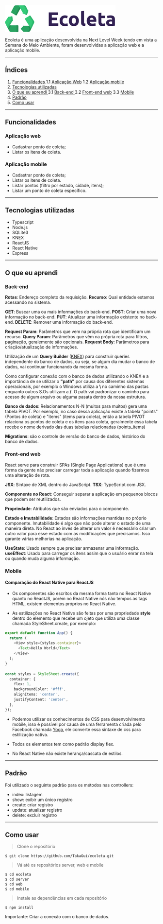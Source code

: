 ![image](./web/src/assets/logo.svg)

Ecoleta é uma aplicação desenvolvida na Next Level Week tendo em vista a Semana do Meio Ambiente, foram desenvolvidas a aplicação web e a aplicação mobile.

- - -

## Índices

1. [ Funcionalidades ](#funcionalidades)
1.1 [Aplicação Web](#aplicação-web)
1.2 [Aplicação mobile](#aplicação-mobile)
2. [ Tecnologias utilizadas ](#tecnologias-utilizadas)
3. [ O que eu aprendi ](#o-que-eu-aprendi)
3.1 [ Back-end ](#back-end)
3.2 [ Front-end web](#front-end-web)
3.3 [ Mobile ](#mobile)
4. [ Padrão ](#padrão)
5. [ Como usar ](#como-usar)

- - -

<a name="funcionalidades"></a>

## Funcionalidades

<a name="aplicação-web"></a>

### Aplicação web

  - Cadastrar ponto de coleta;
  - Listar os itens de coleta.

<a name="aplicação-mobile"></a>

### Aplicação mobile

  - Cadastrar ponto de coleta;
  - Listar os itens de coleta.
  - Listar pontos (filtro por estado, cidade, itens);
  - Listar um ponto de coleta específico.

- - -

<a name="tecnologias-utilizadas"></a>

## Tecnologias utilizadas

  - Typescript
  - Node.js
  - SQLite3
  - KNEX
  - ReactJS
  - React Native
  - Express

- - -

<a name="o-que-eu-aprendi"></a>

## O que eu aprendi

<a name="back-end"></a>

### Back-end

**Rotas**: Endereço completo da requisição.
**Recurso**: Qual entidade estamos acessando no sistema.

**GET**: Buscar uma ou mais informações do back-end.
**POST**: Criar uma nova informação no back-end.
**PUT**: Atualizar uma informação existente no back-end.
**DELETE**: Remover uma informação do back-end.

**Request Param**: Parâmetros que vem na própria rota que identificam um recurso.
**Query Param**: Parâmetros que vêm na própria rota para filtros, paginação, geralemente são opcionais.
**Request Body**: Parâmetros para criação/atualização de informações.

Utilização de um **Query Builder** ([KNEX](http://knexjs.org/)) para construir queries independente do banco de dados, ou seja, se algum dia mudar o banco de dados, vai continuar funcionando da mesma forma.

Como configurar conexão com o banco de dados utilizando o KNEX e a importância de se utilizar o **"path"** por causa dos diferentes sistemas operacionais, por exemplo o Windows utiliza a **\\** no caminho das pastas enquanto outros S.Os utilizam a **/**. O path vai padronizar o caminho para acesso de algum arquivo ou alguma pasata dentro da nossa estrutura.

**Banco de dados**: Relacionamentos N-N (muitos para muitos) gera uma tabela PIVOT. Por exemplo, no caso dessa aplicação existe a tabela "points" (Pontos de coleta) e "items" (items para coleta), então a tabela PIVOT relaciona os pontos de coleta e os itens para coleta, geralmente essa tabela recebe o nome derivado das duas tabelas relacionadas (points_items)

**Migrations**: são o controle de versão do banco de dados, histórico do banco de dados.

<a name="front-end-web"></a>

### Front-end web

React serve para construir SPAs (Single Page Applications) que é uma forma da gente não precisar carregar toda a aplicação quando fizermos uma alteração de rota.

**JSX**: Sintaxe de XML dentro do JavaScript.
**TSX**: TypeScript com JSX.

**Componente no React**: Conseguir separar a aplicação em pequenos blocos que podem ser reutilizados.

**Propriedade**: Atributos que são enviados para o componente.

**Estado e Imutabilidade**: Estados são informações mantidas no próprio componente. Imutabilidade é algo que não pode alterar o estado de uma maneira direta. No React ao invés de alterar um valor é necessário criar um outro valor para esse estado com as modificações que precisamos. Isso garante várias melhorias na aplicação.

**UseState**: Usado sempre que precisar armazenar uma informação.
**useEffect**: Usado para carregar os itens assim que o usuário enrar na tela ou quando muda alguma informação.


<a name="mobile"></a>

### Mobile

#### Comparação do React Native para ReactJS

- Os componentes são escritos da mesma forma tanto no React Native quanto no ReactJS, porém no React Native nós não tempos as tags HTML, existem elementos próprios no React Native.

- As estilizações no React Native são feitas por uma propriedade **style** dentro do elemento que recebe um ojeto que utiliza uma classe chamada StyleSheet.create, por exemplo:

```typescript
export default function App() {
  return (
    <View style={styles.container}>
      <Text>Hello World</Text>
    </View>
  );
}

const styles = StyleSheet.create({
  container: {
    flex: 1,
    backgroundColor: '#fff',
    alignItems: 'center',
    justifyContent: 'center',
  },
});
```

- Podemos utilizar os conhecimentos de CSS para desenvolvimento mobile, isso é possível por causa de uma ferramenta criada pelo Facebook chamada [Yoga](https://yogalayout.com/), ele converte essa sintaxe de css para estilização nativa.

- Todos os elementos tem como padrão display flex.

- No React Native não existe herança/cascata de estilos.

- - -

<a name="padrão"></a>

## Padrão

Foi utilizado o seguinte padrão para os métodos nas controllers: 

- index: listagem
- show: exibir um único registro
- create: criar registro
- update: atualizar registro
- delete: excluir registro

- - -

<a name="como-usar"></a>

## Como usar

> Clone o repositório
```shell
$ git clone https://github.com/TakaGui/ecoleta.git
```
> Vá até os repositórios server, web e mobile
```shell
$ cd ecoleta
$ cd server
$ cd web
$ cd mobile
```
> Instale as dependências em cada repositório
```shell
$ npm install
```

Importante: Criar a conexão com o banco de dados.
